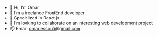 - 👋 Hi, I’m Omar
- 👀 I’m a freelance FrontEnd developer
- 🌱 Specialized in React.js
- 💞️ I’m looking to collaborate on an interesting web development project 
- 📫 Email: omar.essoufi@gmail.com

<!---
ESSOUFIO/ESSOUFIO is a ✨ special ✨ repository because its `README.md` (this file) appears on your GitHub profile.
You can click the Preview link to take a look at your changes.
--->
